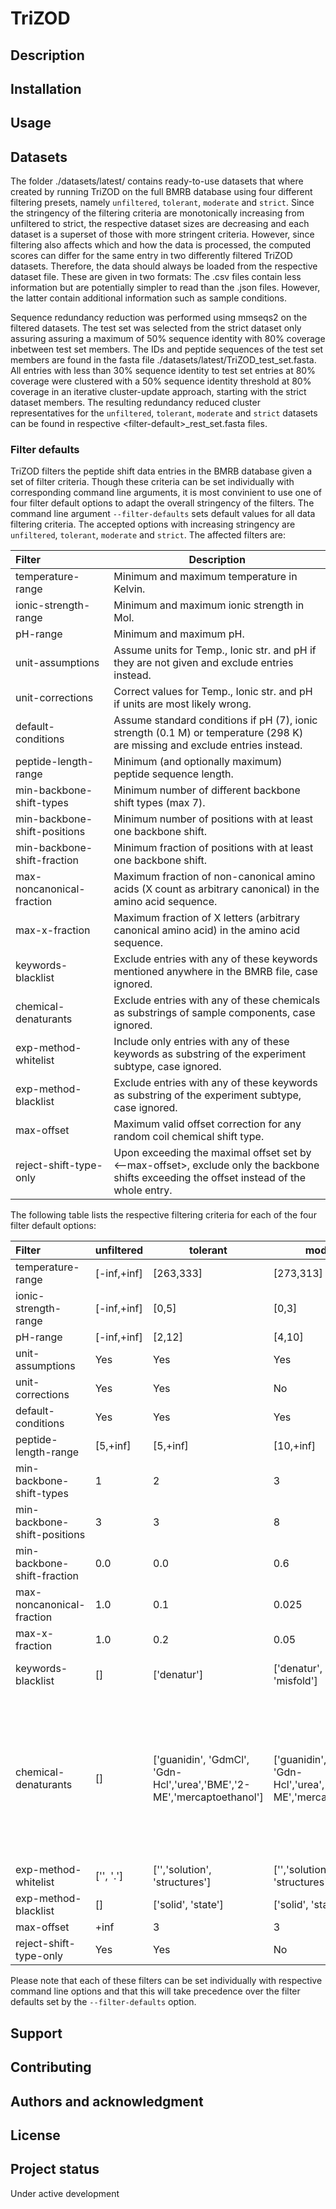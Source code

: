 # TriZOD

## Description

## Installation

## Usage

## Datasets

The folder ./datasets/latest/ contains ready-to-use datasets that where created by running TriZOD on the full BMRB database using four different filtering presets, namely `unfiltered`, `tolerant`, `moderate` and `strict`. Since the stringency of the filtering criteria are monotonically increasing from unfiltered to strict, the respective dataset sizes are decreasing and each dataset is a superset of those with more stringent criteria. However, since filtering also affects which and how the data is processed, the computed scores can differ for the same entry in two differently filtered TriZOD datasets. Therefore, the data should always be loaded from the respective dataset file. These are given in two formats: The .csv files contain less information but are potentially simpler to read than the .json files. However, the latter contain additional information such as sample conditions.

Sequence redundancy reduction was performed using mmseqs2 on the filtered datasets. The test set was selected from the strict dataset only assuring assuring a maximum of 50% sequence identity with 80% coverage inbetween test set members. The IDs and peptide sequences of the test set members are found in the fasta file ./datasets/latest/TriZOD\_test\_set.fasta. All entries with less than 30% sequence identity to test set entries at 80% coverage were clustered with a 50% sequence identity threshold at 80% coverage in an iterative cluster-update approach, starting with the strict dataset members. The resulting redundancy reduced cluster representatives for the `unfiltered`, `tolerant`, `moderate` and `strict` datasets can be found in respective \<filter-default\>\_rest\_set.fasta files.

### Filter defaults

TriZOD filters the peptide shift data entries in the BMRB database given a set of filter criteria. Though these criteria can be set individually with corresponding command line arguments, it is most convinient to use one of four filter default options to adapt the overall stringency of the filters. The command line argument `--filter-defaults` sets default values for all data filtering criteria. The accepted options with increasing stringency are `unfiltered`, `tolerant`, `moderate` and `strict`. The affected filters are:

| Filter | Description | 
| :--- | --- |
| temperature-range | Minimum and maximum temperature in Kelvin. |
| ionic-strength-range | Minimum and maximum ionic strength in Mol. |
| pH-range | Minimum and maximum pH. |
| unit-assumptions | Assume units for Temp., Ionic str. and pH if they are not given and exclude entries instead. |
| unit-corrections | Correct values for Temp., Ionic str. and pH if units are most likely wrong. |
| default-conditions | Assume standard conditions if pH (7), ionic strength (0.1 M) or temperature (298 K) are missing and exclude entries instead. |
| peptide-length-range | Minimum (and optionally maximum) peptide sequence length. |
| min-backbone-shift-types | Minimum number of different backbone shift types (max 7). |
| min-backbone-shift-positions | Minimum number of positions with at least one backbone shift. |
| min-backbone-shift-fraction | Minimum fraction of positions with at least one backbone shift. |
| max-noncanonical-fraction | Maximum fraction of non-canonical amino acids (X count as arbitrary canonical) in the amino acid sequence. |
| max-x-fraction | Maximum fraction of X letters (arbitrary canonical amino acid) in the amino acid sequence. |
| keywords-blacklist | Exclude entries with any of these keywords mentioned anywhere in the BMRB file, case ignored. |
| chemical-denaturants | Exclude entries with any of these chemicals as substrings of sample components, case ignored. |
| exp-method-whitelist | Include only entries with any of these keywords as substring of the experiment subtype, case ignored. |
| exp-method-blacklist | Exclude entries with any of these keywords as substring of the experiment subtype, case ignored. |
| max-offset | Maximum valid offset correction for any random coil chemical shift type. |
| reject-shift-type-only | Upon exceeding the maximal offset set by <--max-offset>, exclude only the backbone shifts exceeding the offset instead of the whole entry. |

The following table lists the respective filtering criteria for each of the four filter default options:

| Filter | unfiltered | tolerant | moderate | strict |
| :--- | --- | --- | --- | --- |
| temperature-range | [-inf,+inf] | [263,333] | [273,313] | [273,313] |
| ionic-strength-range | [-inf,+inf] | [0,5] | [0,3] | [0,3] |
| pH-range | [-inf,+inf] | [2,12] | [4,10] | [6,8] |
| unit-assumptions | Yes | Yes | Yes | No |
| unit-corrections | Yes | Yes | No | No |
| default-conditions | Yes | Yes | Yes | No |
| peptide-length-range | [5,+inf] | [5,+inf] | [10,+inf] | [15,+inf] |
| min-backbone-shift-types | 1 | 2 | 3 | 5 |
| min-backbone-shift-positions | 3 | 3 | 8 | 12 |
| min-backbone-shift-fraction | 0.0 | 0.0 | 0.6 | 0.8 |
| max-noncanonical-fraction | 1.0 | 0.1 | 0.025 | 0.0 |
| max-x-fraction | 1.0 | 0.2 | 0.05 | 0.0 |
| keywords-blacklist | [] | ['denatur'] | ['denatur', 'unfold', 'misfold'] | ['denatur', 'unfold', 'misfold', 'interacti', 'bound'] |
| chemical-denaturants | [] | ['guanidin', 'GdmCl', 'Gdn-Hcl','urea','BME','2-ME','mercaptoethanol'] | ['guanidin', 'GdmCl', 'Gdn-Hcl','urea','BME','2-ME','mercaptoethanol'] | ['guanidin', 'GdmCl', 'Gdn-Hcl','urea','BME','2-ME','mercaptoethanol', 'TFA', 'trifluoroethanol', 'Potassium Pyrophosphate', 'acetic acid', 'CD3COOH', 'DTT', 'dithiothreitol', 'dss', 'deuterated sodium acetate'] |
| exp-method-whitelist | ['', '.'] | ['','solution', 'structures'] | ['','solution', 'structures'] | ['solution', 'structures'] |
| exp-method-blacklist | [] | ['solid', 'state'] | ['solid', 'state'] | ['solid', 'state'] |
| max-offset | +inf | 3 | 3 | 2 |
| reject-shift-type-only | Yes | Yes | No | No |

Please note that each of these filters can be set individually with respective command line options and that this will take precedence over the filter defaults set by the `--filter-defaults` option.

## Support

## Contributing

## Authors and acknowledgment

## License

## Project status
Under active development
